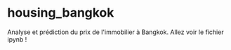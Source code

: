 # housing_bangkok

Analyse et prédiction du prix de l'immobilier à Bangkok. Allez voir le fichier ipynb !
